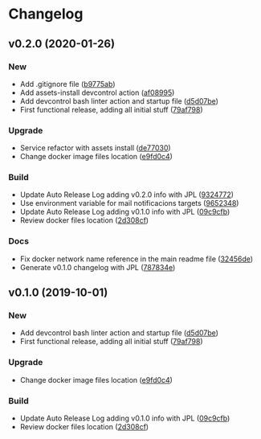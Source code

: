 # Changelog

## v0.2.0 (2020-01-26)

### New

* Add .gitignore file ([b9775ab](https://github.com/teecke/gp-php/commit/b9775ab))
* Add assets-install devcontrol action ([af08995](https://github.com/teecke/gp-php/commit/af08995))
* Add devcontrol bash linter action and startup file ([d5d07be](https://github.com/teecke/gp-php/commit/d5d07be))
* First functional release, adding all initial stuff ([79af798](https://github.com/teecke/gp-php/commit/79af798))

### Upgrade

* Service refactor with assets install ([de77030](https://github.com/teecke/gp-php/commit/de77030))
* Change docker image files location ([e9fd0c4](https://github.com/teecke/gp-php/commit/e9fd0c4))

### Build

* Update Auto Release Log adding v0.2.0 info with JPL ([9324772](https://github.com/teecke/gp-php/commit/9324772))
* Use environment variable for mail notificacions targets ([9652348](https://github.com/teecke/gp-php/commit/9652348))
* Update Auto Release Log adding v0.1.0 info with JPL ([09c9cfb](https://github.com/teecke/gp-php/commit/09c9cfb))
* Review docker files location ([2d308cf](https://github.com/teecke/gp-php/commit/2d308cf))

### Docs

* Fix docker network name reference in the main readme file ([32456de](https://github.com/teecke/gp-php/commit/32456de))
* Generate v0.1.0 changelog with JPL ([787834e](https://github.com/teecke/gp-php/commit/787834e))

## v0.1.0 (2019-10-01)

### New

* Add devcontrol bash linter action and startup file ([d5d07be](https://github.com/teecke/gp-php/commit/d5d07be))
* First functional release, adding all initial stuff ([79af798](https://github.com/teecke/gp-php/commit/79af798))

### Upgrade

* Change docker image files location ([e9fd0c4](https://github.com/teecke/gp-php/commit/e9fd0c4))

### Build

* Update Auto Release Log adding v0.1.0 info with JPL ([09c9cfb](https://github.com/teecke/gp-php/commit/09c9cfb))
* Review docker files location ([2d308cf](https://github.com/teecke/gp-php/commit/2d308cf))

